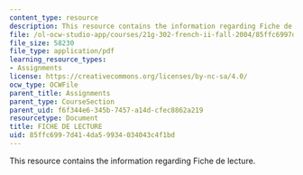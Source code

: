 ```yaml
---
content_type: resource
description: This resource contains the information regarding Fiche de lecture.
file: /ol-ocw-studio-app/courses/21g-302-french-ii-fall-2004/85ffc6997d414da59934034043c4f1bd_MIT21G_302_F04_lecture_P.pdf
file_size: 58230
file_type: application/pdf
learning_resource_types:
- Assignments
license: https://creativecommons.org/licenses/by-nc-sa/4.0/
ocw_type: OCWFile
parent_title: Assignments
parent_type: CourseSection
parent_uid: f6f344e6-345b-7457-a14d-cfec8862a219
resourcetype: Document
title: FICHE DE LECTURE
uid: 85ffc699-7d41-4da5-9934-034043c4f1bd
---
```

This resource contains the information regarding Fiche de lecture.